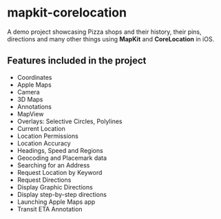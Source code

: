 # mapkit-corelocation

A demo project showcasing Pizza shops and their history, their pins, directions and many other things using **MapKit** and **CoreLocation** in iOS.

## Features included in the project

  * Coordinates
  * Apple Maps
  * Camera
  * 3D Maps
  * Annotations
  * MapView
  * Overlays: Selective Circles, Polylines
  * Current Location
  * Location Permissions
  * Location Accuracy
  * Headings, Speed and Regions
  * Geocoding and Placemark data
  * Searching for an Address
  * Request Location by Keyword
  * Request Directions
  * Display Graphic Directions
  * Display step-by-step directions
  * Launching Apple Maps app
  * Transit ETA Annotation
